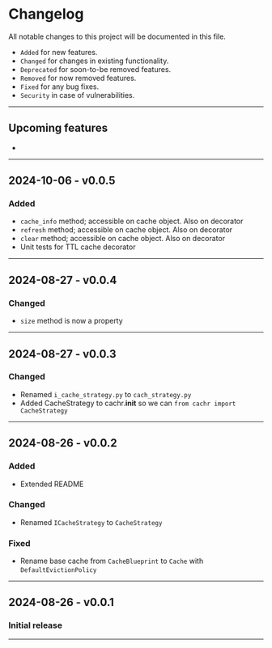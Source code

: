 # Changelog
All notable changes to this project will be documented in this file.
 - `Added` for new features.
 - `Changed` for changes in existing functionality.
 - `Deprecated` for soon-to-be removed features.
 - `Removed` for now removed features.
 - `Fixed` for any bug fixes.
 - `Security` in case of vulnerabilities.
<hr>
 

## Upcoming features
- <br>
<hr>

## 2024-10-06 - v0.0.5
### Added
- `cache_info` method; accessible on cache object. Also on decorator 
- `refresh` method; accessible on cache object. Also on decorator 
- `clear` method; accessible on cache object. Also on decorator
- Unit tests for TTL cache decorator
<hr>

## 2024-08-27 - v0.0.4
### Changed
- `size` method is now a property 
<hr>

## 2024-08-27 - v0.0.3
### Changed
- Renamed `i_cache_strategy.py` to `cach_strategy.py` 
- Added CacheStrategy to cachr.__init__ so we can `from cachr import CacheStrategy` 
<hr>


## 2024-08-26 - v0.0.2
### Added
- Extended README
### Changed
- Renamed `ICacheStrategy` to `CacheStrategy` 
### Fixed
- Rename base cache from `CacheBlueprint` to `Cache` with `DefaultEvictionPolicy`
<hr>

## 2024-08-26 - v0.0.1
### Initial release 
<hr>
